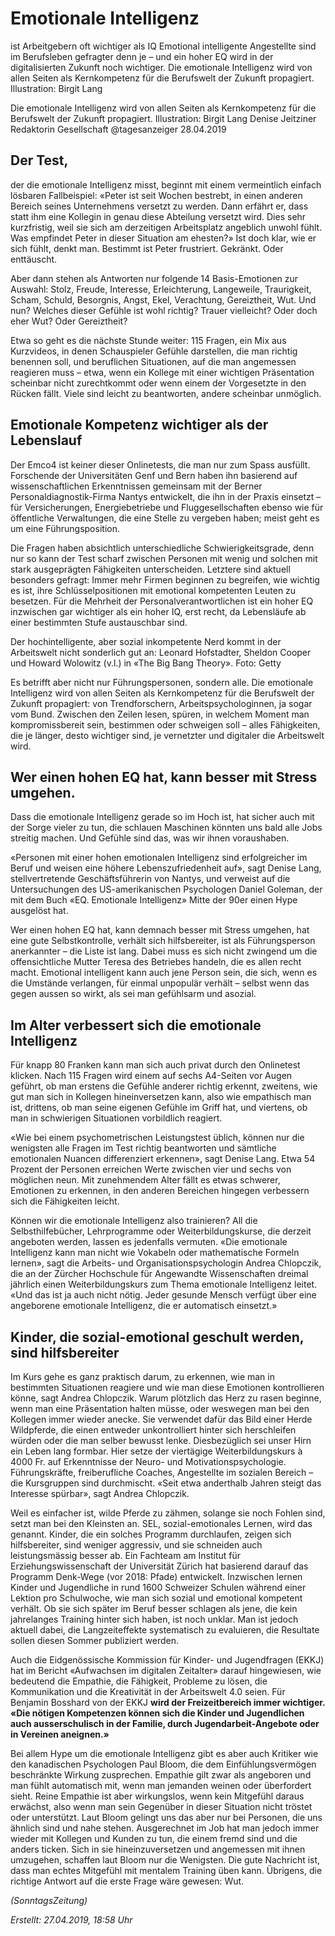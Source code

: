 # Emotionale Intelligenz
ist Arbeitgebern oft wichtiger als IQ
Emotional intelligente Angestellte sind im Berufsleben gefragter denn je – und ein hoher EQ wird in der digitalisierten Zukunft noch wichtiger.
Die emotionale Intelligenz wird von allen Seiten als Kernkompetenz für die Berufswelt der Zukunft propagiert. Illustration: Birgit Lang

Die emotionale Intelligenz wird von allen Seiten als Kernkompetenz für die Berufswelt der Zukunft propagiert. Illustration: Birgit Lang
Denise Jeitziner
Redaktorin Gesellschaft
@tagesanzeiger
28.04.2019

## Der Test, 
der die emotionale Intelligenz misst, beginnt mit einem vermeintlich einfach lösbaren Fallbeispiel: «Peter ist seit Wochen bestrebt, in einen anderen Bereich seines Unternehmens versetzt zu werden. Dann erfährt er, dass statt ihm eine Kollegin in genau diese Abteilung versetzt wird. Dies sehr kurzfristig, weil sie sich am derzeitigen Arbeitsplatz angeblich unwohl fühlt. Was empfindet Peter in dieser Situation am ehesten?» Ist doch klar, wie er sich fühlt, denkt man. Bestimmt ist Peter frustriert. Gekränkt. Oder enttäuscht.

Aber dann stehen als Antworten nur folgende 14 Basis-Emotionen zur Auswahl: Stolz, Freude, Interesse, Erleichterung, Langeweile, Traurigkeit, Scham, Schuld, Besorgnis, Angst, Ekel, Verachtung, Gereiztheit, Wut. Und nun? Welches dieser Gefühle ist wohl richtig? Trauer vielleicht? Oder doch eher Wut? Oder Gereiztheit?

Etwa so geht es die nächste Stunde weiter: 115 Fragen, ein Mix aus Kurzvideos, in denen Schauspieler Gefühle darstellen, die man richtig benennen soll, und beruflichen Situationen, auf die man angemessen reagieren muss – etwa, wenn ein Kollege mit einer wichtigen Präsentation scheinbar nicht zurechtkommt oder wenn einem der Vorgesetzte in den Rücken fällt. Viele sind leicht zu beantworten, andere scheinbar unmöglich.

## Emotionale Kompetenz wichtiger als der Lebenslauf

Der Emco4 ist keiner dieser Onlinetests, die man nur zum Spass ausfüllt. Forschende der Universitäten Genf und Bern haben ihn basierend auf wissenschaftlichen Erkenntnissen gemeinsam mit der Berner Personaldiagnostik-Firma Nantys entwickelt, die ihn in der Praxis einsetzt – für Versicherungen, Energiebetriebe und Fluggesellschaften ebenso wie für öffentliche Verwaltungen, die eine Stelle zu vergeben haben; meist geht es um eine Führungsposition.

Die Fragen haben absichtlich unterschiedliche Schwierigkeitsgrade, denn nur so kann der Test scharf zwischen Personen mit wenig und solchen mit stark ausgeprägten Fähigkeiten unterscheiden. Letztere sind aktuell besonders gefragt: Immer mehr Firmen beginnen zu begreifen, wie wichtig es ist, ihre Schlüsselpositionen mit emotional kompetenten Leuten zu besetzen. Für die Mehrheit der Personalverantwortlichen ist ein hoher EQ inzwischen gar wichtiger als ein hoher IQ, erst recht, da Lebensläufe ab einer bestimmten Stufe austauschbar sind.

Der hochintelligente, aber sozial inkompetente Nerd kommt in der Arbeitswelt nicht sonderlich gut an: Leonard Hofstadter, Sheldon Cooper und Howard Wolowitz (v.l.) in «The Big Bang Theory». Foto: Getty

Es betrifft aber nicht nur Führungspersonen, sondern alle. Die emotionale Intelligenz wird von allen Seiten als Kernkompetenz für die Berufswelt der Zukunft propagiert: von Trendforschern, Arbeitspsychologinnen, ja sogar vom Bund. Zwischen den Zeilen lesen, spüren, in welchem Moment man kompromissbereit sein, bestimmen oder schweigen soll – alles Fähigkeiten, die je länger, desto wichtiger sind, je vernetzter und digitaler die Arbeitswelt wird.

## Wer einen hohen EQ hat, kann besser mit Stress umgehen.

Dass die emotionale Intelligenz gerade so im Hoch ist, hat sicher auch mit der Sorge vieler zu tun, die schlauen Maschinen könnten uns bald alle Jobs streitig machen. Und Gefühle sind das, was wir ihnen voraushaben.

«Personen mit einer hohen emotionalen Intelligenz sind erfolgreicher im Beruf und weisen eine höhere Lebenszufriedenheit auf», sagt Denise Lang, stellvertretende Geschäftsführerin von Nantys, und verweist auf die Untersuchungen des US-amerikanischen Psychologen Daniel Goleman, der mit dem Buch «EQ. Emotionale Intelligenz» Mitte der 90er einen Hype ausgelöst hat.

Wer einen hohen EQ hat, kann demnach besser mit Stress umgehen, hat eine gute Selbstkontrolle, verhält sich hilfsbereiter, ist als Führungsperson anerkannter – die Liste ist lang. Dabei muss es sich nicht zwingend um die offensichtliche Mutter Teresa des Betriebes handeln, die es allen recht macht. Emotional intelligent kann auch jene Person sein, die sich, wenn es die Umstände verlangen, für einmal unpopulär verhält – selbst wenn das gegen aussen so wirkt, als sei man gefühlsarm und asozial.

## Im Alter verbessert sich die emotionale Intelligenz

Für knapp 80 Franken kann man sich auch privat durch den Onlinetest klicken. Nach 115 Fragen wird einem auf sechs A4-Seiten vor Augen geführt, ob man erstens die Gefühle anderer richtig erkennt, zweitens, wie gut man sich in Kollegen hineinversetzen kann, also wie empathisch man ist, drittens, ob man seine eigenen Gefühle im Griff hat, und viertens, ob man in schwierigen Situationen vorbildlich reagiert.

«Wie bei einem psychometrischen Leistungstest üblich, können nur die wenigsten alle Fragen im Test richtig beantworten und sämtliche emotionalen Nuancen differenziert erkennen», sagt Denise Lang. Etwa 54 Prozent der Personen erreichen Werte zwischen vier und sechs von möglichen neun. Mit zunehmendem Alter fällt es etwas schwerer, Emotionen zu erkennen, in den anderen Bereichen hingegen verbessern sich die Fähigkeiten leicht.

Können wir die emotionale Intelligenz also trainieren? All die Selbsthilfebücher, Lehrprogramme oder Weiterbildungskurse, die derzeit angeboten werden, lassen es jedenfalls vermuten. «Die emotionale Intelligenz kann man nicht wie Vokabeln oder mathematische Formeln lernen», sagt die Arbeits- und Organisationspsychologin Andrea Chlopczik, die an der Zürcher Hochschule für Angewandte Wissenschaften dreimal jährlich einen Weiterbildungskurs zum Thema emotionale Intelligenz leitet. «Und das ist ja auch nicht nötig. Jeder gesunde Mensch verfügt über eine angeborene emotionale Intelligenz, die er automatisch einsetzt.»

## Kinder, die sozial-emotional geschult werden, sind hilfsbereiter

Im Kurs gehe es ganz praktisch darum, zu erkennen, wie man in bestimmten Situationen reagiere und wie man diese Emotionen kontrollieren könne, sagt Andrea Chlopczik. Warum plötzlich das Herz zu rasen beginne, wenn man eine Präsentation halten müsse, oder weswegen man bei den Kollegen immer wieder anecke. Sie verwendet dafür das Bild einer Herde Wildpferde, die einen entweder unkontrolliert hinter sich herschleifen würden oder die man selber bewusst lenke. Diesbezüglich sei unser Hirn ein Leben lang formbar. Hier setze der viertägige Weiterbildungskurs à 4000 Fr. auf Erkenntnisse der Neuro- und Motivations­psychologie. Führungskräfte, freiberufliche Coaches, Angestellte im sozialen Bereich – die Kursgruppen sind durchmischt. «Seit etwa anderthalb Jahren steigt das Interesse spürbar», sagt Andrea Chlopczik.

Weil es einfacher ist, wilde Pferde zu zähmen, solange sie noch Fohlen sind, setzt man bei den Kleinsten an. SEL, sozial-emotionales Lernen, wird das genannt. Kinder, die ein solches Programm durchlaufen, zeigen sich hilfsbereiter, sind weniger aggressiv, und sie schneiden auch leistungsmässig besser ab. Ein Fachteam am Institut für Erziehungswissenschaft der Universität Zürich hat basierend darauf das Programm Denk-Wege (vor 2018: Pfade) entwickelt. Inzwischen lernen Kinder und Jugendliche in rund 1600 Schweizer Schulen während einer Lektion pro Schulwoche, wie man sich sozial und emotional kompetent verhält. Ob sie sich später im Beruf besser schlagen als jene, die kein jahrelanges Training hinter sich haben, ist noch unklar. Man ist jedoch aktuell dabei, die Langzeiteffekte systematisch zu evaluieren, die Resultate sollen diesen Sommer publiziert werden.

Auch die Eidgenössische Kommission für Kinder- und Jugendfragen (EKKJ) hat im Bericht «Aufwachsen im digitalen Zeitalter» darauf hingewiesen, wie bedeutend die Empathie, die Fähigkeit, Probleme zu lösen, die Kommunikation und die Kreativität in der Arbeitswelt 4.0 seien. Für Benjamin Bosshard von der EKKJ __wird der Freizeitbereich immer wichtiger. «Die nötigen Kompetenzen können sich die Kinder und Jugendlichen auch ausserschulisch in der Familie, durch Jugendarbeit-Angebote oder in Vereinen aneignen.»__

Bei allem Hype um die emotionale Intelligenz gibt es aber auch Kritiker wie den kanadischen Psychologen Paul Bloom, die dem Einfühlungsvermögen beschränkte Wirkung zusprechen. Empathie gilt zwar als angeboren und man fühlt automatisch mit, wenn man jemanden weinen oder überfordert sieht. Reine Empathie ist aber wirkungslos, wenn kein Mitgefühl daraus erwächst, also wenn man sein Gegenüber in dieser Situation nicht tröstet oder unterstützt. Laut Bloom gelingt uns das aber nur bei Personen, die uns ähnlich sind und nahe stehen. Ausgerechnet im Job hat man jedoch immer wieder mit Kollegen und Kunden zu tun, die einem fremd sind und die anders ticken. Sich in sie hineinzuversetzen und angemessen mit ihnen umzugehen, schaffen laut Bloom nur die Wenigsten. Die gute Nachricht ist, dass man echtes Mitgefühl mit mentalem Training üben kann. Übrigens, die richtige Antwort auf die erste Frage wäre gewesen: Wut.



_(SonntagsZeitung)_

_Erstellt: 27.04.2019, 18:58 Uhr_
